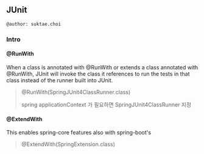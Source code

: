 ## JUnit

```
@author: suktae.choi
```

### Intro
#### @RunWith
When a class is annotated with @RunWith or extends a class annotated with @RunWith, JUnit will invoke the class it references to run the tests in that class instead of the runner built into JUnit.
> @RunWith(SpringJUnit4ClassRunner.class)
>
> spring applicationContext 가 필요하면 SpringJUnit4ClassRunner 지정

#### @ExtendWith

This enables spring-core features also with spring-boot's

> @ExtendWith(SpringExtension.class)

